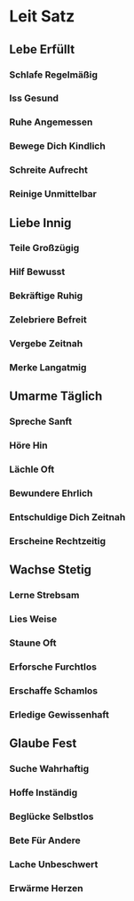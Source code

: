 # Leit Satz



## Lebe Erfüllt


### Schlafe Regelmäßig

### Iss Gesund

### Ruhe Angemessen

### Bewege Dich Kindlich

### Schreite Aufrecht

### Reinige Unmittelbar



## Liebe Innig


### Teile Großzügig

### Hilf Bewusst

### Bekräftige Ruhig

### Zelebriere Befreit

### Vergebe Zeitnah

### Merke Langatmig



## Umarme Täglich


### Spreche Sanft

### Höre Hin

### Lächle Oft

### Bewundere Ehrlich

### Entschuldige Dich Zeitnah

### Erscheine Rechtzeitig



## Wachse Stetig


### Lerne Strebsam

### Lies Weise

### Staune Oft

### Erforsche Furchtlos

### Erschaffe Schamlos

### Erledige Gewissenhaft



## Glaube Fest


### Suche Wahrhaftig

### Hoffe Inständig

### Beglücke Selbstlos

### Bete Für Andere

### Lache Unbeschwert

### Erwärme Herzen
